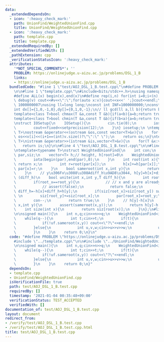 ```yaml
---
data:
  _extendedDependsOn:
  - icon: ':heavy_check_mark:'
    path: UnionFind/WeightedUnionFind.cpp
    title: UnionFind/WeightedUnionFind.cpp
  - icon: ':heavy_check_mark:'
    path: template.cpp
    title: template.cpp
  _extendedRequiredBy: []
  _extendedVerifiedWith: []
  _pathExtension: cpp
  _verificationStatusIcon: ':heavy_check_mark:'
  attributes:
    '*NOT_SPECIAL_COMMENTS*': ''
    PROBLEM: https://onlinejudge.u-aizu.ac.jp/problems/DSL_1_B
    links:
    - https://onlinejudge.u-aizu.ac.jp/problems/DSL_1_B
  bundledCode: "#line 1 \"test/AOJ_DSL_1_B.test.cpp\"\n#define PROBLEM \"https://onlinejudge.u-aizu.ac.jp/problems/DSL_1_B\"\
    \n\n#line 1 \"template.cpp\"\n#include<bits/stdc++.h>\nusing namespace std;\n\
    #define ALL(x) begin(x),end(x)\n#define rep(i,n) for(int i=0;i<(n);i++)\n#define\
    \ debug(v) cout<<#v<<\":\";for(auto x:v){cout<<x<<' ';}cout<<endl;\n#define mod\
    \ 1000000007\nusing ll=long long;\nconst int INF=1000000000;\nconst ll LINF=1001002003004005006ll;\n\
    int dx[]={1,0,-1,0},dy[]={0,1,0,-1};\n// ll gcd(ll a,ll b){return b?gcd(b,a%b):a;}\n\
    template<class T>bool chmax(T &a,const T &b){if(a<b){a=b;return true;}return false;}\n\
    template<class T>bool chmin(T &a,const T &b){if(b<a){a=b;return true;}return false;}\n\
    \nstruct IOSetup{\n    IOSetup(){\n        cin.tie(0);\n        ios::sync_with_stdio(0);\n\
    \        cout<<fixed<<setprecision(12);\n    }\n} iosetup;\n \ntemplate<typename\
    \ T>\nostream &operator<<(ostream &os,const vector<T>&v){\n    for(int i=0;i<(int)v.size();i++)\
    \ os<<v[i]<<(i+1==(int)v.size()?\"\":\" \");\n    return os;\n}\ntemplate<typename\
    \ T>\nistream &operator>>(istream &is,vector<T>&v){\n    for(T &x:v)is>>x;\n \
    \   return is;\n}\n\n#line 4 \"test/AOJ_DSL_1_B.test.cpp\"\n\n#line 1 \"UnionFind/WeightedUnionFind.cpp\"\
    \ntemplate<typename T>\nstruct WeightedUnionFind{\n    int con;\n    vector<int>\
    \ par,siz;\n    vector<T> h;// height, h[root]=0\n    WeightedUnionFind(int n):con(n),par(n),siz(n,1),h(n,T(0)){\n\
    \        iota(begin(par),end(par),0);\n    }\n    int root(int x){\n        if(x==par[x])\
    \ return x;\n        int r=root(par[x]);\n        h[x]+=h[par[x]];\n        return\
    \ par[x]=r;\n    }\n    bool sameroot(int x,int y){\n        return root(x)==root(y);\n\
    \    }\n    // y\u306Fx\u3088\u308Adiff_h\u9AD8\u3044, h[y]=h[x]+diff_h, x->y\
    \ (diff_h)\n    bool unite(int x,int y,T diff_h){\n        int root_x=root(x),root_y=root(y);\n\
    \        if(root_x==root_y){\n            // // x and y are already in same group\n\
    \            // assert(false);\n            return false;\n        }\n       \
    \ diff_h=-h[x]+diff_h+h[y];\n        if(siz[root_x]>siz[root_y]) swap(root_x,root_y),diff_h=-diff_h;\
    \ \n        siz[root_y]+=siz[root_x];\n        par[root_x]=root_y;\n        h[root_x]=diff_h;\n\
    \        con--;\n        return true;\n    }\n    // h[y]-h[x]\n    T diff(int\
    \ x,int y){\n        assert(sameroot(x,y));\n        return h[y]-h[x];\n    }\n\
    \    int size(int x){\n        return siz[root(x)];\n    }\n};\n#line 6 \"test/AOJ_DSL_1_B.test.cpp\"\
    \n\nsigned main(){\n    int n,q;cin>>n>>q;\n    WeightedUnionFind<int> uf(n);\n\
    \    while(q--){\n        int t;cin>>t;\n        if(t){\n            int x,y;cin>>x>>y;\n\
    \            if(!uf.sameroot(x,y)) cout<<\"?\"<<endl;\n            else cout<<-uf.diff(x,y)<<endl;\n\
    \        }else{\n            int u,v,w;cin>>u>>v>>w;\n            uf.unite(u,v,w);\n\
    \        }\n    }\n    return 0;\n}\n"
  code: "#define PROBLEM \"https://onlinejudge.u-aizu.ac.jp/problems/DSL_1_B\"\n\n\
    #include \"../template.cpp\"\n\n#include \"../UnionFind/WeightedUnionFind.cpp\"\
    \n\nsigned main(){\n    int n,q;cin>>n>>q;\n    WeightedUnionFind<int> uf(n);\n\
    \    while(q--){\n        int t;cin>>t;\n        if(t){\n            int x,y;cin>>x>>y;\n\
    \            if(!uf.sameroot(x,y)) cout<<\"?\"<<endl;\n            else cout<<-uf.diff(x,y)<<endl;\n\
    \        }else{\n            int u,v,w;cin>>u>>v>>w;\n            uf.unite(u,v,w);\n\
    \        }\n    }\n    return 0;\n}"
  dependsOn:
  - template.cpp
  - UnionFind/WeightedUnionFind.cpp
  isVerificationFile: true
  path: test/AOJ_DSL_1_B.test.cpp
  requiredBy: []
  timestamp: '2021-01-04 00:35:48+09:00'
  verificationStatus: TEST_ACCEPTED
  verifiedWith: []
documentation_of: test/AOJ_DSL_1_B.test.cpp
layout: document
redirect_from:
- /verify/test/AOJ_DSL_1_B.test.cpp
- /verify/test/AOJ_DSL_1_B.test.cpp.html
title: test/AOJ_DSL_1_B.test.cpp
---
```

